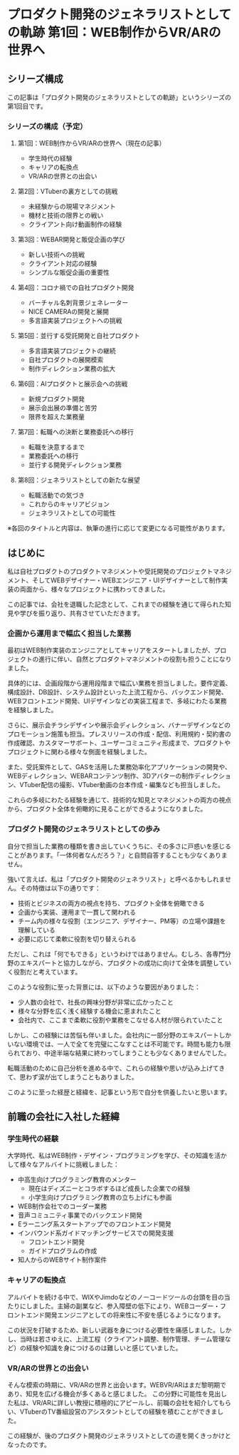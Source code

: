 # プロダクト開発のジェネラリストとしての軌跡 第1回：WEB制作からVR/ARの世界へ

## シリーズ構成

この記事は「プロダクト開発のジェネラリストとしての軌跡」というシリーズの第1回目です。

### シリーズの構成（予定）

1. 第1回：WEB制作からVR/ARの世界へ（現在の記事）
   - 学生時代の経験
   - キャリアの転換点
   - VR/ARの世界との出会い

2. 第2回：VTuberの裏方としての挑戦
   - 未経験からの現場マネジメント
   - 機材と技術の限界との戦い
   - クライアント向け動画制作の経験

3. 第3回：WEBAR開発と販促企画の学び
   - 新しい技術への挑戦
   - クライアント対応の経験
   - シンプルな販促企画の重要性

4. 第4回：コロナ禍での自社プロダクト開発
   - バーチャル名刺背景ジェネレーター
   - NICE CAMERAの開発と展開
   - 多言語実装プロジェクトへの挑戦

5. 第5回：並行する受託開発と自社プロダクト
   - 多言語実装プロジェクトの継続
   - 自社プロダクトの展開模索
   - 制作ディレクション業務の拡大

6. 第6回：AIプロダクトと展示会への挑戦
   - 新規プロダクト開発
   - 展示会出展の準備と苦労
   - 限界を超えた業務量

7. 第7回：転職への決断と業務委託への移行
   - 転職を決意するまで
   - 業務委託への移行
   - 並行する開発ディレクション業務

8. 第8回：ジェネラリストとしての新たな展望
   - 転職活動での気づき
   - これからのキャリアビジョン
   - ジェネラリストとしての可能性

※各回のタイトルと内容は、執筆の進行に応じて変更になる可能性があります。

## はじめに

私は自社プロダクトのプロダクトマネジメントや受託開発のプロジェクトマネジメント、そしてWEBデザイナー・WEBエンジニア・UIデザイナーとして制作実装の両面から、様々なプロジェクトに携わってきました。

この記事では、会社を退職した記念として、これまでの経験を通じて得られた知見や学びを振り返り、共有させていただきます。

### 企画から運用まで幅広く担当した業務

最初はWEB制作実装のエンジニアとしてキャリアをスタートしましたが、プロジェクトの進行に伴い、自然とプロダクトマネジメントの役割も担うことになりました。

具体的には、企画段階から運用段階まで幅広い業務を担当しました。要件定義、構成設計、DB設計、システム設計といった上流工程から、バックエンド開発、WEBフロントエンド開発、UIデザインなどの実装工程まで、多岐にわたる業務を経験しました。

さらに、展示会チラシデザインや展示会ディレクション、バナーデザインなどのプロモーション施策も担当。プレスリリースの作成・配信、利用規約・契約書の作成確認、カスタマーサポート、ユーザーコミュニティ形成まで、プロダクトやプロジェクトに関わる様々な側面を経験しました。

また、受託案件として、GASを活用した業務効率化アプリケーションの開発や、WEBディレクション、WEBARコンテンツ制作、3Dアバターの制作ディレクション、VTuber配信の撮影、VTuber動画の台本作成・編集なども担当しました。

これらの多岐にわたる経験を通じて、技術的な知見とマネジメントの両方の視点から、プロダクト全体を俯瞰的に見ることができるようになりました。

### プロダクト開発のジェネラリストとしての歩み

自分で担当した業務の種類を書き出していくうちに、その多さに戸惑いを感じることがあります。「一体何者なんだろう？」と自問自答することも少なくありません。

強いて言えば、私は「プロダクト開発のジェネラリスト」と呼べるかもしれません。その特徴は以下の通りです：

- 技術とビジネスの両方の視点を持ち、プロダクト全体を俯瞰できる
- 企画から実装、運用まで一貫して関われる
- チーム内の様々な役割（エンジニア、デザイナー、PM等）の立場や課題を理解している
- 必要に応じて柔軟に役割を切り替えられる

ただし、これは「何でもできる」というわけではありません。むしろ、各専門分野のエキスパートと協力しながら、プロダクトの成功に向けて全体を調整していく役割だと考えています。

このような役割に至った背景には、以下のような要因がありました：

- 少人数の会社で、社長の興味分野が非常に広かったこと
- 様々な分野を広く浅く経験する機会に恵まれたこと
- 会社内で、ここまで柔軟に役割や業務をこなせる人材が限られていたこと

しかし、この経験には苦悩も伴いました。会社内に一部分野のエキスパートしかいない環境では、一人で全てを完璧にこなすことは不可能です。時間も能力も限られており、中途半端な結果に終わってしまうことも少なくありませんでした。

転職活動のために自己分析を進める中で、これらの経験や思いが込み上げてきて、思わず涙が出てしまうこともありました。

このように至った経歴と経緯を、記事という形で自分を供養したいと思います。

## 前職の会社に入社した経緯

### 学生時代の経験

大学時代、私はWEB制作・デザイン・プログラミングを学び、その知識を活かして様々なアルバイトに挑戦しました：

- 中高生向けプログラミング教育のメンター
  - 現在はディズニーとコラボするほど成長した企業での経験
  - 小学生向けプログラミング教育の立ち上げにも参画
- WEB制作会社でのコーダー業務
- 音声コミュニティ事業でのバックエンド開発
- Eラーニング系スタートアップでのフロントエンド開発
- インバウンド系ガイドマッチングサービスでの開発支援
  - フロントエンド開発
  - ガイドプログラムの作成
- 知人からのWEBサイト制作案件

### キャリアの転換点

アルバイトを続ける中で、WIXやJimdoなどのノーコードツールの台頭を目の当たりにしました。主婦の副業など、参入障壁の低下により、WEBコーダー・フロントエンド開発エンジニアとしての将来性に不安を感じるようになります。

この状況を打破するため、新しい武器を身につける必要性を痛感しました。しかし、当時は若さゆえに、上流工程（クライアント調整、制作管理、チーム管理など）の経験や知識を身につけるのは難しいと感じていました。

### VR/ARの世界との出会い

そんな模索の時期に、VR/ARの世界と出会います。WEBVR/ARはまだ黎明期であり、知見を広げる機会が多くあると感じました。
この分野に可能性を見出した私は、VR/ARに詳しい教授に積極的にアピールし、前職の会社を紹介してもらい、VTuberのTV番組設営のアシスタントとしての経験を積むことができました。

この経験が、後のプロダクト開発のジェネラリストとしての道を開くきっかけとなったのです。

